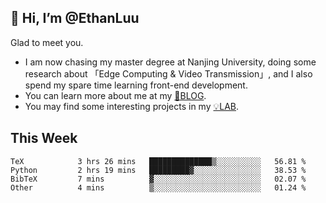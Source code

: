 ## 👋 Hi, I’m @EthanLuu

Glad to meet you.

- I am now chasing my master degree at Nanjing University, doing some research about 「Edge Computing & Video Transmission」, and I also spend my spare time learning front-end development.
- You can learn more about me at my [📝BLOG](https://blog.ethanloo.cn).
- You may find some interesting projects in my [💡LAB](https://lab.ethanloo.cn).

## This Week
<!--START_SECTION:waka-->

```text
TeX            3 hrs 26 mins   ██████████████▒░░░░░░░░░░   56.81 %
Python         2 hrs 19 mins   █████████▓░░░░░░░░░░░░░░░   38.53 %
BibTeX         7 mins          ▓░░░░░░░░░░░░░░░░░░░░░░░░   02.07 %
Other          4 mins          ▒░░░░░░░░░░░░░░░░░░░░░░░░   01.24 %
```

<!--END_SECTION:waka-->
